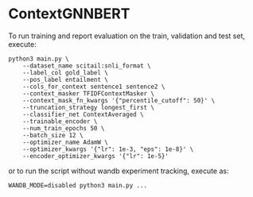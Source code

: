 # ContextGNNBERT

To run training and report evaluation on the train, validation and test set, execute:

```
python3 main.py \
	--dataset_name scitail:snli_format \
	--label_col gold_label \
	--pos_label entailment \
	--cols_for_context sentence1 sentence2 \
	--context_masker TFIDFContextMasker \
	--context_mask_fn_kwargs '{"percentile_cutoff": 50}' \
	--truncation_strategy longest_first \
	--classifier_net ContextAveraged \
	--trainable_encoder \
	--num_train_epochs 50 \
	--batch_size 12 \
	--optimizer_name AdamW \
	--optimizer_kwargs '{"lr": 1e-3, "eps": 1e-8}' \
	--encoder_optimizer_kwargs '{"lr": 1e-5}'
```

or to run the script without wandb experiment tracking, execute as:
```
WANDB_MODE=disabled python3 main.py ...
```